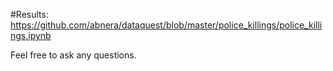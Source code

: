 #Results:
https://github.com/abnera/dataquest/blob/master/police_killings/police_killings.ipynb

Feel free to ask any questions.
